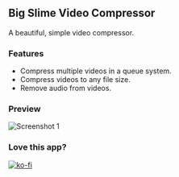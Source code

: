 ## Big Slime Video Compressor

A beautiful, simple video compressor.

### Features

- Compress multiple videos in a queue system.
- Compress videos to any file size.
- Remove audio from videos.

### Preview

![Screenshot 1](https://github.com/big-slime/video-compressor/raw/electron/preview.gif)

### Love this app?

[![ko-fi](https://ko-fi.com/img/githubbutton_sm.svg)](https://ko-fi.com/bigslime)
